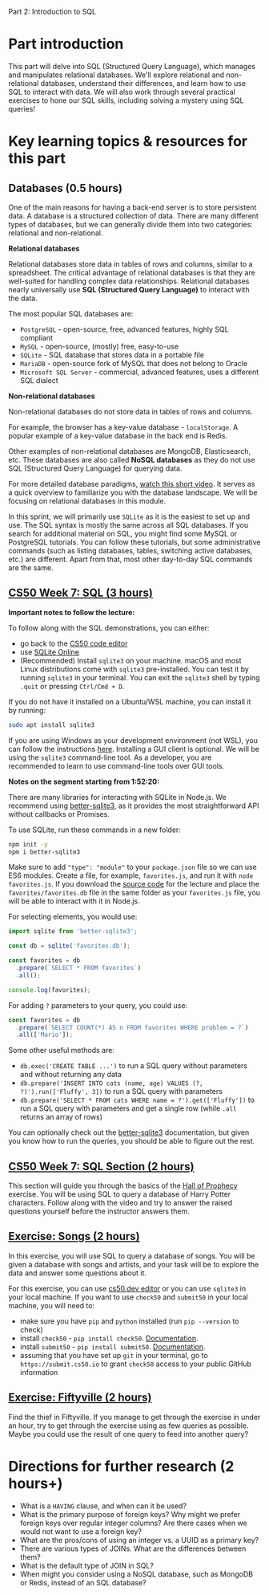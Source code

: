 Part 2: Introduction to SQL

# Part introduction

This part will delve into SQL (Structured Query Language), which manages and manipulates relational databases. We'll explore relational and non-relational databases, understand their differences, and learn how to use SQL to interact with data. We will also work through several practical exercises to hone our SQL skills, including solving a mystery using SQL queries!

# Key learning topics & resources for this part

## Databases (0.5 hours)

One of the main reasons for having a back-end server is to store persistent data. A database is a structured collection of data. There are many different types of databases, but we can generally divide them into two categories: relational and non-relational.

**Relational databases**

Relational databases store data in tables of rows and columns, similar to a spreadsheet. The critical advantage of relational databases is that they are well-suited for handling complex data relationships. Relational databases nearly universally use **SQL (Structured Query Language)** to interact with the data.

The most popular SQL databases are:
- `PostgreSQL` - open-source, free, advanced features, highly SQL compliant
- `MySQL` - open-source, (mostly) free, easy-to-use
- `SQLite` - SQL database that stores data in a portable file
- `MariaDB` - open-source fork of MySQL that does not belong to Oracle
- `Microsoft SQL Server` - commercial, advanced features, uses a different SQL dialect

**Non-relational databases**

Non-relational databases do not store data in tables of rows and columns.

For example, the browser has a key-value database - `localStorage`. A popular example of a key-value database in the back end is Redis.

Other examples of non-relational databases are MongoDB, Elasticsearch, etc. These databases are also called **NoSQL databases** as they do not use SQL (Structured Query Language) for querying data.

For more detailed database paradigms, [watch this short video](https://www.youtube.com/watch?v=W2Z7fbCLSTw). It serves as a quick overview to familiarize you with the database landscape. We will be focusing on relational databases in this module.

In this sprint, we will primarily use `SQLite` as it is the easiest to set up and use. The SQL syntax is mostly the same across all SQL databases. If you search for additional material on SQL, you might find some MySQL or PostgreSQL tutorials. You can follow these tutorials, but some administrative commands (such as listing databases, tables, switching active databases, etc.) are different. Apart from that, most other day-to-day SQL commands are the same.

## [CS50 Week 7: SQL (3 hours)](https://cs50.harvard.edu/x/2023/weeks/7/)

**Important notes to follow the lecture:**

To follow along with the SQL demonstrations, you can either:
- go back to the [CS50 code editor](https://cs50.dev/)
- use [SQLite Online](https://sqliteonline.com/)
- (Recommended) Install `sqlite3` on your machine. macOS and most Linux distributions come with `sqlite3` pre-installed. You can test it by running `sqlite3` in your terminal. You can exit the `sqlite3` shell by typing `.quit` or pressing `Ctrl/Cmd + D`.

If you do not have it installed on a Ubuntu/WSL machine, you can install it by running:

```bash
sudo apt install sqlite3
```

If you are using Windows as your development environment (not WSL), you can follow the instructions [here](https://www.sqlitetutorial.net/download-install-sqlite/). Installing a GUI client is optional. We will be using the `sqlite3` command-line tool. As a developer, you are recommended to learn to use command-line tools over GUI tools.

**Notes on the segment starting from 1:52:20:**

There are many libraries for interacting with SQLite in Node.js. We recommend using [better-sqlite3](https://www.npmjs.com/package/better-sqlite3), as it provides the most straightforward API without callbacks or Promises.

To use SQLite, run these commands in a new folder:

```bash
npm init -y
npm i better-sqlite3
```

Make sure to add `"type": "module"` to your `package.json` file so we can use ES6 modules. Create a file, for example, `favorites.js`, and run it with `node favorites.js`. If you download the [source code](https://cdn.cs50.net/2022/fall/lectures/7/src7.zip) for the lecture and place the `favorites/favorites.db` file in the same folder as your `favorites.js` file, you will be able to interact with it in Node.js.

For selecting elements, you would use:

```js
import sqlite from 'better-sqlite3';

const db = sqlite('favorites.db');

const favorites = db
  .prepare(`SELECT * FROM favorites`)
  .all();

console.log(favorites);
```

For adding `?` parameters to your query, you could use:

```js
const favorites = db
  .prepare(`SELECT COUNT(*) AS n FROM favorites WHERE problem = ?`)
  .all(['Mario']);
```

Some other useful methods are:
- `db.exec('CREATE TABLE ...')` to run a SQL query without parameters and without returning any data
- `db.prepare('INSERT INTO cats (name, age) VALUES (?, ?)').run(['Fluffy', 3])` to run a SQL query with parameters
- `db.prepare('SELECT * FROM cats WHERE name = ?').get(['Fluffy'])` to run a SQL query with parameters and get a single row (while `.all` returns an array of rows)

You can optionally check out the [better-sqlite3](https://github.com/WiseLibs/better-sqlite3) documentation, but given you know how to run the queries, you should be able to figure out the rest.

## [CS50 Week 7: SQL Section (2 hours)](https://cs50.harvard.edu/x/2023/sections/7/)

This section will guide you through the basics of the [Hall of Prophecy](https://cs50.harvard.edu/x/2023/problems/7/prophecy/) exercise. You will be using SQL to query a database of Harry Potter characters. Follow along with the video and try to answer the raised questions yourself before the instructor answers them.

## [Exercise: Songs (2 hours)](https://cs50.harvard.edu/x/2023/labs/7/)

In this exercise, you will use SQL to query a database of songs. You will be given a database with songs and artists, and your task will be to explore the data and answer some questions about it.

For this exercise, you can use [cs50.dev editor](https://cs50.dev/) or you can use `sqlite3` in your local machine. If you want to use `check50` and `submit50` in your local machine, you will need to:
- make sure you have `pip` and `python` installed (run `pip --version` to check)
- install `check50` - `pip install check50`. [Documentation](https://cs50.readthedocs.io/projects/check50/en/latest/index.html).
- install `submit50` - `pip install submit50`. [Documentation](https://cs50.readthedocs.io/submit50/).
- assuming that you have set up `git` in your terminal, go to `https://submit.cs50.io` to grant `check50` access to your public GitHub information

## [Exercise: Fiftyville (2 hours)](https://cs50.harvard.edu/x/2023/psets/7/fiftyville/)

Find the thief in Fiftyville. If you manage to get through the exercise in under an hour, try to get through the exercise using as few queries as possible. Maybe you could use the result of one query to feed into another query?

# Directions for further research (2 hours+)

- What is a `HAVING` clause, and when can it be used?
- What is the primary purpose of foreign keys? Why might we prefer foreign keys over regular integer columns? Are there cases when we would not want to use a foreign key?
- What are the pros/cons of using an integer vs. a UUID as a primary key?
- There are various types of JOINs. What are the differences between them?
- What is the default type of JOIN in SQL?
- When might you consider using a NoSQL database, such as MongoDB or Redis, instead of an SQL database?
